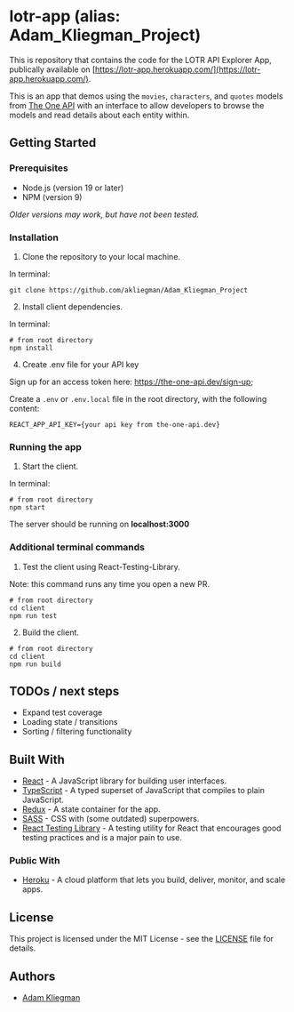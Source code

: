# lotr-app (alias: Adam_Kliegman_Project)

This is repository that contains the code for the LOTR API Explorer App, publically available on [https://lotr-app.herokuapp.com/](https://lotr-app.herokuapp.com/).

This is an app that demos using the `movies`, `characters`, and `quotes` models from [The One API](https://the-one-api.dev/) with an interface to allow developers to browse the models and read details about each entity within.

## Getting Started

### Prerequisites

- Node.js (version 19 or later)
- NPM (version 9)

_Older versions may work, but have not been tested._

### Installation

1. Clone the repository to your local machine.

In terminal:

```
git clone https://github.com/akliegman/Adam_Kliegman_Project
```

2. Install client dependencies.

In terminal:

```
# from root directory
npm install
```

4. Create .env file for your API key

Sign up for an access token here: https://the-one-api.dev/sign-up;

Create a `.env` or `.env.local` file in the root directory, with the following content:

```
REACT_APP_API_KEY={your api key from the-one-api.dev}
```

### Running the app

1. Start the client.

In terminal:

```
# from root directory
npm start
```

The server should be running on **localhost:3000**

### Additional terminal commands

1. Test the client using React-Testing-Library.

Note: this command runs any time you open a new PR.

```
# from root directory
cd client
npm run test
```

2. Build the client.

```
# from root directory
cd client
npm run build
```

## TODOs / next steps

- Expand test coverage
- Loading state / transitions
- Sorting / filtering functionality

## Built With

- [React](https://reactjs.org/) - A JavaScript library for building user interfaces.
- [TypeScript](https://www.typescriptlang.org/) - A typed superset of JavaScript that compiles to plain JavaScript.
- [Redux](https://redux.js.org/) - A state container for the app.
- [SASS](https://sass-lang.com/) - CSS with (some outdated) superpowers.
- [React Testing Library](https://testing-library.com/docs/react-testing-library/intro/) - A testing utility for React that encourages good testing practices and is a major pain to use.

### Public With

- [Heroku](https://www.heroku.com/) - A cloud platform that lets you build, deliver, monitor, and scale apps.

## License

This project is licensed under the MIT License - see the [LICENSE](LICENSE.txt) file for details.

## Authors

- [Adam Kliegman](https://github.com/akliegman)
